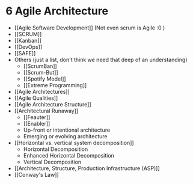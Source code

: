 # 6 Agile Architecture
- [[Agile Software Development]] (Not even scrum is Agile :0 )
- [[SCRUM]]
- [[Kanban]]
- [[DevOps]]
- [[SAFE]]
- Others (just a list, don't think we need that deep of an understanding)
  - [[ScrumBan]]
  - [[Scrum-But]]
  - [[Spotify Model]]
  - [[Extreme Programming]]
- [[Agile Architectures]]
- [[Agile Qualities]]
- [[Agile Architecture Structure]]
- [[Architectural Runaway]]
  - [[Feauter]]
  - [[Enabler]]
  - Up-front or intentional architecture
  - Emerging or evolving architecture
- [[Horizontal vs. vertical system decomposition]]
  - Horizontal Decomposition
  - Enhanced Horizontal Decomposition
  - Vertical Decomposition
- [[Architecture, Structure, Production Infrastructure (ASP)]]
- [[Conway's Law]]
